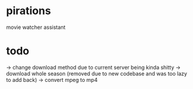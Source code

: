 # pirations
movie watcher assistant

# todo
-> change download method due to current server being kinda shitty
-> download whole season (removed due to new codebase and was too lazy to add back)
-> convert mpeg to mp4
